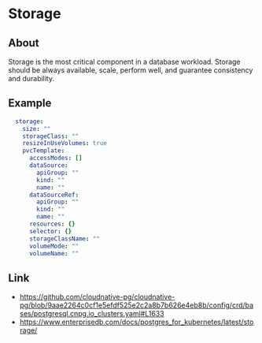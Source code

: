 # Storage

## About
Storage is the most critical component in a database workload. Storage should be always available, scale, perform well, and guarantee consistency and durability.

## Example
```yaml
  storage:
    size: ""
    storageClass: ""
    resizeInUseVolumes: true
    pvcTemplate:
      accessModes: []
      dataSource:
        apiGroup: ""
        kind: ""
        name: ""
      dataSourceRef:
        apiGroup: ""
        kind: ""
        name: ""
      resources: {}
      selector: {}
      storageClassName: ""
      volumeMode: ""
      volumeName: ""
```

## Link
- https://github.com/cloudnative-pg/cloudnative-pg/blob/9aae2264c0cf1e5efdf525e2c2a8b7b626e4eb8b/config/crd/bases/postgresql.cnpg.io_clusters.yaml#L1633
- https://www.enterprisedb.com/docs/postgres_for_kubernetes/latest/storage/